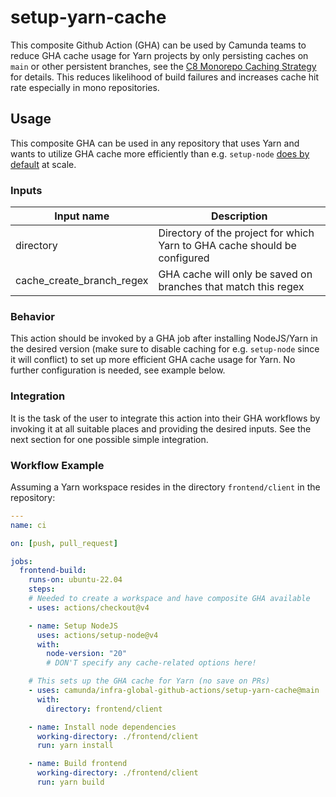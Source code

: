 # setup-yarn-cache

This composite Github Action (GHA) can be used by Camunda teams to reduce GHA cache usage for Yarn projects by only persisting caches on `main` or other persistent branches, see the [C8 Monorepo Caching Strategy](https://github.com/camunda/camunda/wiki/CI-&-Automation#caching-strategy) for details. This reduces likelihood of build failures and increases cache hit rate especially in mono repositories.

## Usage

This composite GHA can be used in any repository that uses Yarn and wants to utilize GHA cache more efficiently than e.g. `setup-node` [does by default](https://github.com/actions/setup-node/issues/663) at scale.

### Inputs

| Input name           | Description                                        |
|----------------------|----------------------------------------------------|
| directory | Directory of the project for which Yarn to GHA cache should be configured |
| cache_create_branch_regex | GHA cache will only be saved on branches that match this regex |

### Behavior

This action should be invoked by a GHA job after installing NodeJS/Yarn in the desired version (make sure to disable caching for e.g. `setup-node` since it will conflict) to set up more efficient GHA cache usage for Yarn. No further configuration is needed, see example below.

### Integration

It is the task of the user to integrate this action into their GHA workflows by invoking it at all suitable places and providing the desired inputs. See the next section for one possible simple integration.

### Workflow Example

Assuming a Yarn workspace resides in the directory `frontend/client` in the repository:

```yaml
---
name: ci

on: [push, pull_request]

jobs:
  frontend-build:
    runs-on: ubuntu-22.04
    steps:
    # Needed to create a workspace and have composite GHA available
    - uses: actions/checkout@v4

    - name: Setup NodeJS
      uses: actions/setup-node@v4
      with:
        node-version: "20"
        # DON'T specify any cache-related options here!

    # This sets up the GHA cache for Yarn (no save on PRs)
    - uses: camunda/infra-global-github-actions/setup-yarn-cache@main
      with:
        directory: frontend/client

    - name: Install node dependencies
      working-directory: ./frontend/client
      run: yarn install

    - name: Build frontend
      working-directory: ./frontend/client
      run: yarn build

```
